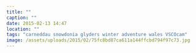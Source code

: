 ```yaml
---
title: ""
caption: ""
date: 2015-02-13 14:47
location: ""
tags: "carneddau snowdonia glyders winter adventure wales VSCOcam"
image: /assets/uploads/2015/02/75fc8bd87ca611a144ffcbd794f97c73.jpg
---
```


